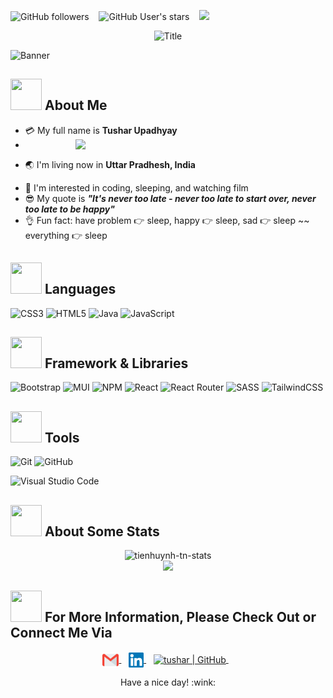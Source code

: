 <img alt="GitHub followers" src="https://img.shields.io/github/followers/tushar-upadhya?style=social"> &nbsp;&nbsp; <img alt="GitHub User's stars" src="https://img.shields.io/github/stars/tushar-upadhya?style=social"> &nbsp;&nbsp; ![](https://komarev.com/ghpvc/?username=tushar-upadhyay&style=flat-square&label=Profile+Views+🤞)


<div align="center">
  <img src="https://readme-typing-svg.herokuapp.com?font=Architects+Daughter&color=%2338C2FF&size=50&center=true&vCenter=true&height=60&width=600&lines=HHey!+I'm+tushar+upadhyay+%3C3;Welcome+to+my+profile!" alt="Title"></img>
</div>

![Banner](https://res.cloudinary.com/superfolio/image/upload/v1620689979/68747470733a2f2f692e70696e696d672e636f6d2f6f726967696e616c732f63362f33332f63322f63363333633230656465383266306530636564376435373064626533613166332e676966_yjuh2s.gif)


## <img src="https://raw.githubusercontent.com/nixin72/nixin72/master/wave.gif" width="50px" height="50px"></img> About Me

- :credit_card: My full name is **Tushar Upadhyay** 
- <img src="https://i.pinimg.com/originals/df/1a/ff/df1aff8395678d11b99b575f0e3b19d5.gif" width="400" align="right"/>
<!-- - :school: I'm currently the last year student at **FPT University - Ho Chi Minh City Campus** -->
<!-- - :books: My major is **Software Engineering** -->
- :earth_asia: I'm living now in **Uttar Pradhesh, India**
<!-- - :sweat_smile: I'm a newbie in coding :penguin: -->
- :monocle_face: I'm interested in coding, sleeping, and watching film
- :sunglasses: My quote is ***"It's never too late - never too late to start over, never too late to be happy"*** 
- :ok_hand: Fun fact: have problem :point_right: sleep, happy :point_right: sleep, sad :point_right: sleep ~~ everything :point_right: sleep

## <img src="https://media2.giphy.com/media/QssGEmpkyEOhBCb7e1/giphy.gif?cid=ecf05e47a0n3gi1bfqntqmob8g9aid1oyj2wr3ds3mg700bl&rid=giphy.gif" width="50px" height="50px"> Languages
![CSS3](https://img.shields.io/badge/css3-%231572B6.svg?logo=css3&logoColor=white&style=for-the-badge) 
![HTML5](https://img.shields.io/badge/html5-%23E34F26.svg?logo=html5&logoColor=white&style=for-the-badge) 
![Java](https://img.shields.io/badge/java-%23ED8B00.svg?logo=java&logoColor=white&style=for-the-badge) 
![JavaScript](https://img.shields.io/badge/javascript-%23323330.svg?logo=javascript&logoColor=%23F7DF1E&style=for-the-badge)

## <img src="https://media2.giphy.com/media/QssGEmpkyEOhBCb7e1/giphy.gif?cid=ecf05e47a0n3gi1bfqntqmob8g9aid1oyj2wr3ds3mg700bl&rid=giphy.gif" width="50px" height="50px"> Framework & Libraries
![Bootstrap](https://img.shields.io/badge/bootstrap-%23563D7C.svg?logo=bootstrap&logoColor=white&style=for-the-badge)
![MUI ](https://img.shields.io/badge/MUI-%230081CB.svg?logo=material-ui&logoColor=white&style=for-the-badge)
![NPM ](https://img.shields.io/badge/NPM-%23000000.svg?logo=npm&logoColor=white&style=for-the-badge)
![React](https://img.shields.io/badge/react-%2320232a.svg?logo=react&logoColor=%2361DAFB&style=for-the-badge)
![React Router](https://img.shields.io/badge/React_Router-CA4245?logo=react-router&logoColor=white&style=for-the-badge)
![SASS](https://img.shields.io/badge/SASS-hotpink.svg?logo=SASS&logoColor=white&style=for-the-badge)
![TailwindCSS](https://img.shields.io/badge/tailwindcss-%2338B2AC.svg?logo=tailwind-css&logoColor=white&style=for-the-badge)


## <img src="https://media2.giphy.com/media/QssGEmpkyEOhBCb7e1/giphy.gif?cid=ecf05e47a0n3gi1bfqntqmob8g9aid1oyj2wr3ds3mg700bl&rid=giphy.gif" width="50px" height="50px"> Tools

![Git](https://img.shields.io/badge/git-%23F05033.svg?style=for-the-badge&logo=git&logoColor=white) ![GitHub](https://img.shields.io/badge/github-%23121011.svg?style=for-the-badge&logo=github&logoColor=white) 

![Visual Studio Code](https://img.shields.io/badge/Visual%20Studio%20Code-0078d7.svg?style=for-the-badge&logo=visual-studio-code&logoColor=white) 
<!-- ![Visual Studio](https://img.shields.io/badge/Visual%20Studio-5C2D91.svg?style=for-the-badge&logo=visual-studio&logoColor=white)  -->

## <img src="https://media0.giphy.com/media/cNZqrH5IzOG0xrlWks/giphy.gif?cid=ecf05e47map255q427en9uprqc1sb0unjq5k4fnqg5pmhhs4&rid=giphy.gif&ct=s" width="50px" height="50px"> About Some Stats
<div align="center">
<!-- <img height="150em" src="https://github-readme-stats.vercel.app/api/top-langs/?username=tushar-upadhya&layout=compact&show_icon=true&theme=algolia" alt="tienhuynh-tn-langs"/> -->
<img height="150em" src="https://github-readme-stats.vercel.app/api/?username=tushar-upadhya&layout=compact&show_icon=true&theme=algolia" alt="tienhuynh-tn-stats"/>
</div>
<div align="center">
  <img src="http://github-readme-streak-stats.herokuapp.com?user=tushar-upadhya&theme=algolia&background=0d1117&hide_border=true" />

</div>

## <img src='https://raw.githubusercontent.com/ShahriarShafin/ShahriarShafin/main/Assets/handshake.gif' width="50px" height="50px"> For More Information, Please Check Out or Connect Me Via
<p align="center">
  <a href="tusharupadhyay691@gmail.com" >
    <img align="center" alt="tushar | Gmail" width="26px" src="https://github.com/SatYu26/SatYu26/blob/master/Assets/Gmail.svg" />
  </a> &nbsp;&nbsp;
  
  <a href="https://www.linkedin.com/in/tushar-upadhyay-54029b135/" target="_blank">
    <img align="center" alt="tushar | Linkedin" width="24px" src="https://github.com/SatYu26/SatYu26/blob/master/Assets/Linkedin.svg" />
  </a> &nbsp;&nbsp;
  
  
  
  <a href="https://profile-summary-for-github.herokuapp.com/user/tushar-upadhya" target="_blank">
    <img align="center" alt="tushar | GitHub" width="26px" src="https://upload.wikimedia.org/wikipedia/commons/thumb/a/ae/Github-desktop-logo-symbol.svg/1024px-Github-desktop-logo-symbol.svg.png" />
  </a> &nbsp;&nbsp;
  
<p> 

<div align="center">
  Have a nice day! :wink: <br/>
</div>



